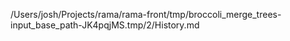 /Users/josh/Projects/rama/rama-front/tmp/broccoli_merge_trees-input_base_path-JK4pqjMS.tmp/2/History.md